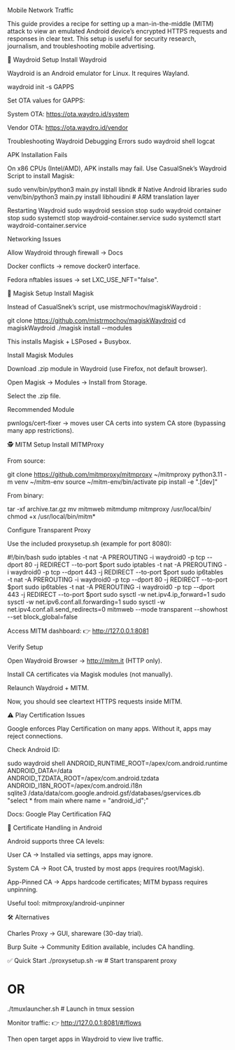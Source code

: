 Mobile Network Traffic

This guide provides a recipe for setting up a man-in-the-middle (MITM) attack to view an emulated Android device’s encrypted HTTPS requests and responses in clear text.
This setup is useful for security research, journalism, and troubleshooting mobile advertising.

🚀 Waydroid Setup
Install Waydroid

Waydroid is an Android emulator for Linux. It requires Wayland.

waydroid init -s GAPPS


Set OTA values for GAPPS:

System OTA: https://ota.waydro.id/system

Vendor OTA: https://ota.waydro.id/vendor

Troubleshooting Waydroid
Debugging Errors
sudo waydroid shell
logcat

APK Installation Fails

On x86 CPUs (Intel/AMD), APK installs may fail. Use CasualSnek’s Waydroid Script
 to install Magisk:

sudo venv/bin/python3 main.py install libndk     # Native Android libraries
sudo venv/bin/python3 main.py install libhoudini # ARM translation layer

Restarting Waydroid
sudo waydroid session stop
sudo waydroid container stop
sudo systemctl stop waydroid-container.service
sudo systemctl start waydroid-container.service

Networking Issues

Allow Waydroid through firewall → Docs

Docker conflicts → remove docker0 interface.

Fedora nftables issues → set LXC_USE_NFT="false".

🔧 Magisk Setup
Install Magisk

Instead of CasualSnek’s script, use mistrmochov/magiskWaydroid
:

git clone https://github.com/mistrmochov/magiskWaydroid
cd magiskWaydroid
./magisk install --modules


This installs Magisk + LSPosed + Busybox.

Install Magisk Modules

Download .zip module in Waydroid (use Firefox, not default browser).

Open Magisk → Modules → Install from Storage.

Select the .zip file.

Recommended Module

pwnlogs/cert-fixer
 → moves user CA certs into system CA store (bypassing many app restrictions).

🕵️ MITM Setup
Install MITMProxy

From source:

git clone https://github.com/mitmproxy/mitmproxy ~/mitmproxy
python3.11 -m venv ~/mitm-env
source ~/mitm-env/bin/activate
pip install -e ".[dev]"


From binary:

tar -xf archive.tar.gz
mv mitmweb mitmdump mitmproxy /usr/local/bin/
chmod +x /usr/local/bin/mitm*

Configure Transparent Proxy

Use the included proxysetup.sh (example for port 8080):

#!/bin/bash
sudo iptables -t nat -A PREROUTING -i waydroid0 -p tcp --dport 80  -j REDIRECT --to-port $port
sudo iptables -t nat -A PREROUTING -i waydroid0 -p tcp --dport 443 -j REDIRECT --to-port $port
sudo ip6tables -t nat -A PREROUTING -i waydroid0 -p tcp --dport 80  -j REDIRECT --to-port $port
sudo ip6tables -t nat -A PREROUTING -i waydroid0 -p tcp --dport 443 -j REDIRECT --to-port $port
sudo sysctl -w net.ipv4.ip_forward=1
sudo sysctl -w net.ipv6.conf.all.forwarding=1
sudo sysctl -w net.ipv4.conf.all.send_redirects=0
mitmweb --mode transparent --showhost --set block_global=false


Access MITM dashboard:
👉 http://127.0.0.1:8081

Verify Setup

Open Waydroid Browser → http://mitm.it
 (HTTP only).

Install CA certificates via Magisk modules (not manually).

Relaunch Waydroid + MITM.

Now, you should see cleartext HTTPS requests inside MITM.

⚠️ Play Certification Issues

Google enforces Play Certification on many apps. Without it, apps may reject connections.

Check Android ID:

sudo waydroid shell
ANDROID_RUNTIME_ROOT=/apex/com.android.runtime \
ANDROID_DATA=/data \
ANDROID_TZDATA_ROOT=/apex/com.android.tzdata \
ANDROID_I18N_ROOT=/apex/com.android.i18n \
sqlite3 /data/data/com.google.android.gsf/databases/gservices.db \
"select * from main where name = \"android_id\";"


Docs: Google Play Certification FAQ

🔑 Certificate Handling in Android

Android supports three CA levels:

User CA → Installed via settings, apps may ignore.

System CA → Root CA, trusted by most apps (requires root/Magisk).

App-Pinned CA → Apps hardcode certificates; MITM bypass requires unpinning.

Useful tool: mitmproxy/android-unpinner

🛠️ Alternatives

Charles Proxy → GUI, shareware (30-day trial).

Burp Suite → Community Edition available, includes CA handling.

✅ Quick Start
./proxysetup.sh -w   # Start transparent proxy
# OR
./tmuxlauncher.sh    # Launch in tmux session


Monitor traffic:
👉 http://127.0.0.1:8081/#/flows

Then open target apps in Waydroid to view live traffic.
